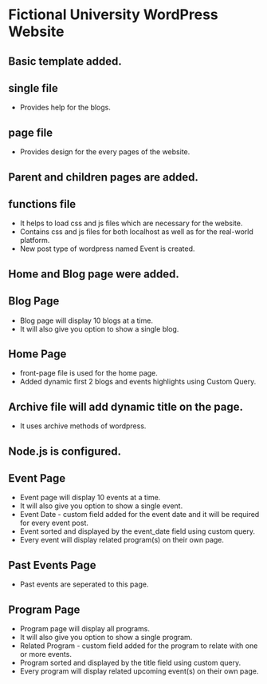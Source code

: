 # Fictional University WordPress Website

## Basic template added.

## single file
* Provides help for the blogs.

## page file
* Provides design for the every pages of the website.

## Parent and children pages are added.

## functions file
* It helps to load css and js files which are necessary for the website.
* Contains css and js files for both localhost as well as for the real-world platform.
* New post type of wordpress named Event is created.

## Home and Blog page were added.

## Blog Page
* Blog page will display 10 blogs at a time.
* It will also give you option to show a single blog.

## Home Page
* front-page file is used for the home page.
* Added dynamic first 2 blogs and events highlights using Custom Query.

## Archive file will add dynamic title on the page.
* It uses archive methods of wordpress.

## Node.js is configured.

## Event Page
* Event page will display 10 events at a time.
* It will also give you option to show a single event.
* Event Date - custom field added for the event date and it will be required for every event post.
* Event sorted and displayed by the event_date field using custom query.
* Every event will display related program(s) on their own page.

## Past Events Page
* Past events are seperated to this page.

## Program Page
* Program page will display all programs.
* It will also give you option to show a single program.
* Related Program - custom field added for the program to relate with one or more events.
* Program sorted and displayed by the title field using custom query.
* Every program will display related upcoming event(s) on their own page.